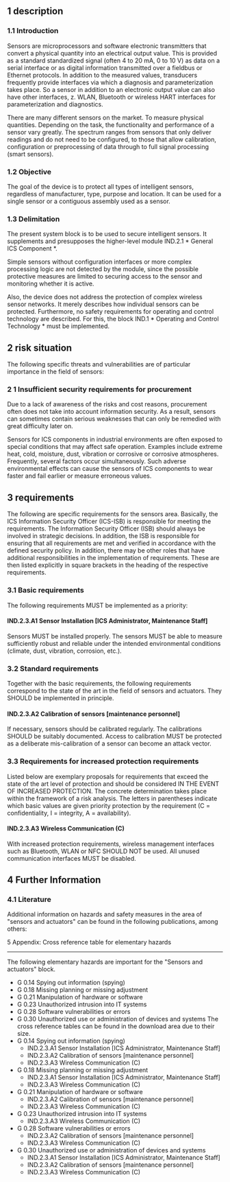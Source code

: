 1 description
--------------

### 1.1 Introduction

Sensors are microprocessors and software electronic transmitters that convert a physical quantity into an electrical output value. This is provided as a standard standardized signal (often 4 to 20 mA, 0 to 10 V) as data on a serial interface or as digital information transmitted over a fieldbus or Ethernet protocols. In addition to the measured values, transducers frequently provide interfaces via which a diagnosis and parameterization takes place. So a sensor in addition to an electronic output value can also have other interfaces, z. WLAN, Bluetooth or wireless HART interfaces for parameterization and diagnostics.

There are many different sensors on the market. To measure physical quantities. Depending on the task, the functionality and performance of a sensor vary greatly. The spectrum ranges from sensors that only deliver readings and do not need to be configured, to those that allow calibration, configuration or preprocessing of data through to full signal processing (smart sensors).

### 1.2 Objective

The goal of the device is to protect all types of intelligent sensors, regardless of manufacturer, type, purpose and location. It can be used for a single sensor or a contiguous assembly used as a sensor.

### 1.3 Delimitation

The present system block is to be used to secure intelligent sensors. It supplements and presupposes the higher-level module IND.2.1 * General ICS Component *.

Simple sensors without configuration interfaces or more complex processing logic are not detected by the module, since the possible protective measures are limited to securing access to the sensor and monitoring whether it is active.

Also, the device does not address the protection of complex wireless sensor networks. It merely describes how individual sensors can be protected. Furthermore, no safety requirements for operating and control technology are described. For this, the block IND.1 * Operating and Control Technology * must be implemented.

2 risk situation
-----------------

The following specific threats and vulnerabilities are of particular importance in the field of sensors:

### 2 1 Insufficient security requirements for procurement

Due to a lack of awareness of the risks and cost reasons, procurement often does not take into account information security. As a result, sensors can sometimes contain serious weaknesses that can only be remedied with great difficulty later on.

Sensors for ICS components in industrial environments are often exposed to special conditions that may affect safe operation. Examples include extreme heat, cold, moisture, dust, vibration or corrosive or corrosive atmospheres. Frequently, several factors occur simultaneously. Such adverse environmental effects can cause the sensors of ICS components to wear faster and fail earlier or measure erroneous values.

3 requirements
---------------

The following are specific requirements for the sensors area. Basically, the ICS Information Security Officer (ICS-ISB) is responsible for meeting the requirements. The Information Security Officer (ISB) should always be involved in strategic decisions. In addition, the ISB is responsible for ensuring that all requirements are met and verified in accordance with the defined security policy. In addition, there may be other roles that have additional responsibilities in the implementation of requirements. These are then listed explicitly in square brackets in the heading of the respective requirements.
### 3.1 Basic requirements

The following requirements MUST be implemented as a priority:

#### IND.2.3.A1 Sensor Installation [ICS Administrator, Maintenance Staff]

Sensors MUST be installed properly. The sensors MUST be able to measure sufficiently robust and reliable under the intended environmental conditions (climate, dust, vibration, corrosion, etc.).

### 3.2 Standard requirements

Together with the basic requirements, the following requirements correspond to the state of the art in the field of sensors and actuators. They SHOULD be implemented in principle.

#### IND.2.3.A2 Calibration of sensors [maintenance personnel]

If necessary, sensors should be calibrated regularly. The calibrations SHOULD be suitably documented. Access to calibration MUST be protected as a deliberate mis-calibration of a sensor can become an attack vector.

### 3.3 Requirements for increased protection requirements

Listed below are exemplary proposals for requirements that exceed the state of the art level of protection and should be considered IN THE EVENT OF INCREASED PROTECTION. The concrete determination takes place within the framework of a risk analysis. The letters in parentheses indicate which basic values ​​are given priority protection by the requirement (C = confidentiality, I = integrity, A = availability).

#### IND.2.3.A3 Wireless Communication (C)

With increased protection requirements, wireless management interfaces such as Bluetooth, WLAN or NFC SHOULD NOT be used. All unused communication interfaces MUST be disabled.

4 Further Information
------------------------------

### 4.1 Literature

Additional information on hazards and safety measures in the area of ​​"sensors and actuators" can be found in the following publications, among others:

5 Appendix: Cross reference table for elementary hazards
-------------------------------------------------- --------

The following elementary hazards are important for the "Sensors and actuators" block.

* G 0.14 Spying out information (spying)
* G 0.18 Missing planning or missing adjustment
* G 0.21 Manipulation of hardware or software
* G 0.23 Unauthorized intrusion into IT systems
* G 0.28 Software vulnerabilities or errors
* G 0.30 Unauthorized use or administration of devices and systems
The cross reference tables can be found in the download area due to their size.
* G 0.14 Spying out information (spying)
  * IND.2.3.A1 Sensor Installation [ICS Administrator, Maintenance Staff]
  * IND.2.3.A2 Calibration of sensors [maintenance personnel]
  * IND.2.3.A3 Wireless Communication (C)
* G 0.18 Missing planning or missing adjustment
  * IND.2.3.A1 Sensor Installation [ICS Administrator, Maintenance Staff]
  * IND.2.3.A3 Wireless Communication (C)
* G 0.21 Manipulation of hardware or software
  * IND.2.3.A2 Calibration of sensors [maintenance personnel]
  * IND.2.3.A3 Wireless Communication (C)
* G 0.23 Unauthorized intrusion into IT systems
  * IND.2.3.A3 Wireless Communication (C)
* G 0.28 Software vulnerabilities or errors
  * IND.2.3.A2 Calibration of sensors [maintenance personnel]
  * IND.2.3.A3 Wireless Communication (C)
* G 0.30 Unauthorized use or administration of devices and systems
  * IND.2.3.A1 Sensor Installation [ICS Administrator, Maintenance Staff]
  * IND.2.3.A2 Calibration of sensors [maintenance personnel]
  * IND.2.3.A3 Wireless Communication (C)
